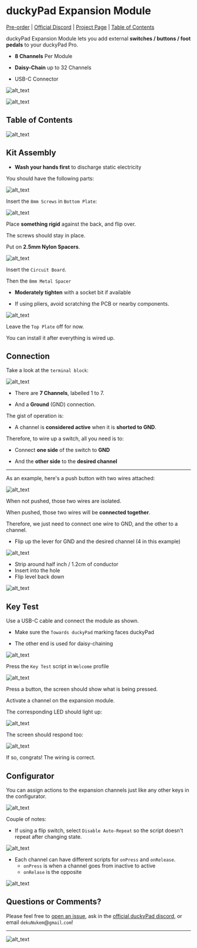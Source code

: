 # duckyPad Expansion Module

[Pre-order](https://www.kickstarter.com/projects/dekunukem/duckypad-pro-advanced-macro-scripting-beyond-qmk-via) | [Official Discord](https://discord.gg/4sJCBx5) | [Project Page](https://github.com/dekuNukem/duckyPad-Pro) | [Table of Contents](#table-of-contents)


duckyPad Expansion Module lets you add external **switches / buttons / foot pedals** to your duckyPad Pro.

* **8 Channels** Per Module

* **Daisy-Chain** up to 32 Channels

* USB-C Connector

![alt_text](resources/photos/expdpp.jpeg)

![alt_text](resources/photos/exp.gif)

## Table of Contents

![alt_text](resources/photos/underc.gif)

## Kit Assembly

* **Wash your hands first** to discharge static electricity

You should have the following parts:

![alt_text](resources/photos/items.png)

Insert the `8mm Screws` in `Bottom Plate`:

![alt_text](resources/photos/bottom.jpeg)

Place **something rigid** against the back, and flip over.

The screws should stay in place.

Put on **2.5mm Nylon Spacers**.

![alt_text](resources/photos/nylon.jpeg)

Insert the `Circuit Board`.

Then the `8mm Metal Spacer`

* **Moderately tighten** with a socket bit if available

* If using pliers, avoid scratching the PCB or nearby components.

![alt_text](resources/photos/spacer.jpeg)

Leave the `Top Plate` off for now.

You can install it after everything is wired up.

## Connection

Take a look at the `terminal block`:

![alt_text](resources/photos/block.jpeg)

* There are **7 Channels**, labelled 1 to 7.

* And a **Ground** (GND) connection.

The gist of operation is:

* A channel is **considered active** when it is **shorted to GND**.

Therefore, to wire up a switch, all you need is to:

* Connect **one side** of the switch to **GND**

* And the **other side** to the **desired channel**

-------

As an example, here's a push button with two wires attached:

![alt_text](resources/photos/push.jpeg)

When not pushed, those two wires are isolated.

When pushed, those two wires will be **connected together**.

Therefore, we just need to connect one wire to GND, and the other to a channel.

* Flip up the lever for GND and the desired channel (4 in this example)

![alt_text](resources/photos/flip.jpeg)

* Strip around half inch / 1.2cm of conductor
* Insert into the hole
* Flip level back down

![alt_text](resources/photos/inserted.jpeg)

## Key Test

Use a USB-C cable and connect the module as shown.

* Make sure the `Towards duckyPad` marking faces duckyPad

* The other end is used for daisy-chaining

![alt_text](resources/photos/usbc.png)

Press the `Key Test` script in `Welcome` profile

![alt_text](resources/photos/home.png)

Press a button, the screen should show what is being pressed.

Activate a channel on the expansion module.

The corresponding LED should light up:

![alt_text](resources/photos/led.png)

The screen should respond too:

![alt_text](resources/photos/test.jpeg)

If so, congrats! The wiring is correct.

## Configurator

You can assign actions to the expansion channels just like any other keys in the configurator.

![alt_text](resources/photos/config.png)

Couple of notes:

* If using a flip switch, select `Disable Auto-Repeat` so the script doesn't repeat after changing state.

![alt_text](resources/photos/repeat.png)

* Each channel can have different scripts for `onPress` and `onRelease`.
	* `onPress` is when a channel goes from inactive to active
	* `onRelase` is the opposite

![alt_text](resources/photos/on.png)

## Questions or Comments?

Please feel free to [open an issue](https://github.com/dekuNukem/duckypad-pro/issues), ask in the [official duckyPad discord](https://discord.gg/4sJCBx5), or email `dekuNukem`@`gmail`.`com`!

----

![alt_text](resources/photos/underc.gif)


